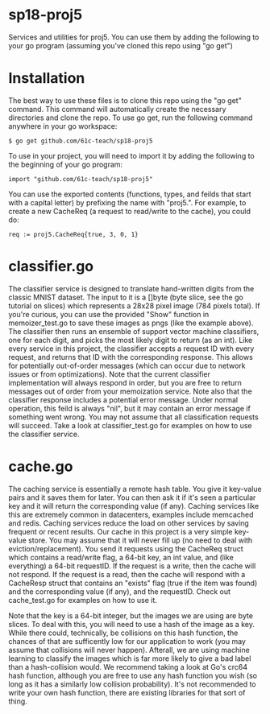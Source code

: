# sp18-proj5
Services and utilities for proj5. You can use them by adding the following to
your go program (assuming you've cloned this repo using "go get")

# Installation
The best way to use these files is to clone this repo using the "go get"
command. This command will automatically create the necessary directories and
clone the repo. To use go get, run the following command anywhere in your go
workspace:

    $ go get github.com/61c-teach/sp18-proj5

To use in your project, you will need to import it by adding the following to
the beginning of your go program:

    import "github.com/61c-teach/sp18-proj5"

You can use the exported contents (functions, types, and feilds that start with
a capital letter) by prefixing the name with "proj5.". For example, to create a
new CacheReq (a request to read/write to the cache), you could do:

    req := proj5.CacheReq{true, 3, 0, 1}

# classifier.go
The classifier service is designed to translate hand-written digits from the
classic MNIST dataset. The input to it is a []byte (byte slice, see the go
tutorial on slices) which represents a 28x28 pixel image (784 pixels total). If
you're curious, you can use the provided "Show" function in memoizer\_test.go to
save these images as pngs (like the example above). The classifier then runs an
ensemble of support vector machine classifiers, one for each digit, and picks
the most likely digit to return (as an int). Like every service in this
project, the classifier accepts a request ID with every request, and returns
that ID with the corresponding response. This allows for potentially
out-of-order messages (which can occur due to network issues or from
optimizations). Note that the current classifier implementation will always
respond in order, but you are free to return messages out of order from your
memoization service. Note also that the classifier response includes a
potential error message. Under normal operation, this feild is always "nil",
but it may contain an error message if something went wrong. You may not assume
that all classification requests will succeed. Take a look at
classifier\_test.go for examples on how to use the classifier service.

# cache.go
The caching service is essentially a remote hash table. You give it key-value
pairs and it saves them for later. You can then ask it if it's seen a
particular key and it will return the corresponding value (if any). Caching
services like this are extremely common in datacenters, examples include
memcached and redis. Caching services reduce the load on other services by
saving frequent or recent results. Our cache in this project is a very simple
key-value store. You may assume that it will never fill up (no need to deal
with eviction/replacement). You send it requests using the CacheReq struct
which contains a read/write flag, a 64-bit key, an int value, and (like
everything) a 64-bit requestID. If the request is a write, then the cache will
not respond. If the request is a read, then the cache will respond with a
CacheResp struct that contains an "exists" flag (true if the item was found)
and the corresponding value (if any), and the requestID. Check out
cache\_test.go for examples on how to use it.

Note that the key is a 64-bit integer, but the images we are using are byte
slices. To deal with this, you will need to use a hash of the image as a key.
While there could, technically, be collisions on this hash function, the
chances of that are sufficently low for our application to work (you may assume
that collisions will never happen). Afterall, we are using machine learning to
classify the images which is far more likely to give a bad label than a
hash-collision would. We recommend taking a look at Go's crc64 hash function,
although you are free to use any hash function you wish (so long as it has a
similarly low collision probability). It's not recommended to write your own
hash function, there are existing libraries for that sort of thing.
